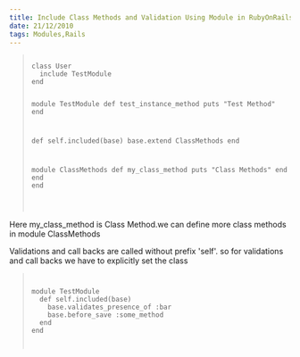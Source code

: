 ```yaml
---
title: Include Class Methods and Validation Using Module in RubyOnRails
date: 21/12/2010
tags: Modules,Rails
---
```


<blockquote>
<pre>
<code>
class User
  include TestModule
end

module TestModule
  def test_instance_method
    puts "Test Method"
  end

  def self.included(base)
    base.extend ClassMethods
  end

  module ClassMethods
    def my_class_method
      puts "Class Methods"
    end
  end
end
</pre>
</code>
</blockquote>


Here my_class_method is Class Method.we can define more class methods in module ClassMethods

Validations and call backs are called without prefix 'self'. so for validations and call backs
we have to explicitly set the class


<blockquote>
<code>
<pre>
module TestModule
  def self.included(base)
    base.validates_presence_of :bar
    base.before_save :some_method
  end
end
</pre>
</code>
</blockquote>

